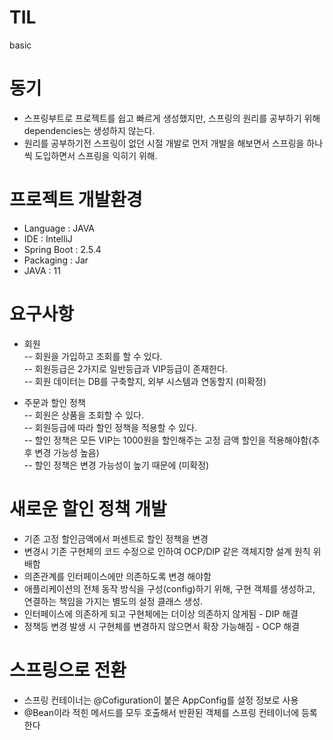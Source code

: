 # TIL
basic
# 동기
 - 스프링부트로 프로젝트를 쉽고 빠르게 생성했지만, 스프링의 원리를 공부하기 위해 dependencies는 생성하지 않는다.
 - 원리를 공부하기전 스프링이 없던 시절 개발로 먼저 개발을 해보면서 스프링을 하나씩 도입하면서 스프링을 익히기 위해.

# 프로젝트 개발환경
- Language : JAVA
- IDE : IntelliJ
- Spring Boot : 2.5.4
- Packaging : Jar
- JAVA : 11

# 요구사항
 - 회원   
    -- 회원을 가입하고 조회를 할 수 있다.  
    -- 회원등급은 2가지로 일반등급과 VIP등급이 존재한다.  
    -- 회원 데이터는 DB를 구축할지, 외부 시스템과 연동할지 (미확정)  
    
 - 주문과 할인 정책  
   -- 회원은 상품을 조회할 수 있다.  
   -- 회원등급에 따라 할인 정책을 적용할 수 있다.  
   -- 할인 정책은 모든 VIP는 1000원을 할인해주는 고정 금액 할인을 적용해야함(추후 변경 가능성 높음)  
   -- 할인 정책은 변경 가능성이 높기 때문에 (미확정)  
   
 # 새로운 할인 정책 개발
  - 기존 고정 할인금액에서 퍼센트로 할인 정책을 변경  
  - 변경시 기존 구현체의 코드 수정으로 인하여 OCP/DIP 같은 객체지향 설계 원칙 위배함  
  - 의존관계를 인터페이스에만 의존하도록 변경 해야함  
  - 애플리케이션의 전체 동작 방식을 구성(config)하기 위해, 구현 객체를 생성하고, 연결하는 책임을 가지는 별도의 설정 클래스 생성.  
  - 인터페이스에 의존하게 되고 구현체에는 더이상 의존하지 않게됨 - DIP 해결
  - 정책등 변경 발생 시 구현체를 변경하지 않으면서 확장 가능해짐 - OCP 해결  

# 스프링으로 전환
 - 스프링 컨테이너는 @Cofiguration이 붙은 AppConfig를 설정 정보로 사용
 - @Bean이라 적힌 메서드를 모두 호출해서 반환된 객체를 스프링 컨테이너에 등록한다
